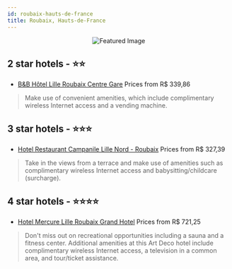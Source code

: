 ```yaml
---
id: roubaix-hauts-de-france
title: Roubaix, Hauts-de-France
---
```


<center><img src="https://i.travelapi.com/hotels/14000000/13330000/13326900/13326822/84130be8_z.jpg" alt="Featured Image" /></center>


##  2 star hotels - ⭐️⭐️

-    [B&B Hôtel Lille Roubaix Centre Gare](https://us.hurb.com/hotels/roubaix/b-b-hotel-lille-roubaix-centre-gare-JNP-JP773065?cmp=18055) Prices from R$ 339,86
   > Make use of convenient amenities, which include complimentary wireless Internet access and a vending machine.

##  3 star hotels - ⭐️⭐️⭐️

-    [Hotel Restaurant Campanile Lille Nord - Roubaix](https://us.hurb.com/hotels/roubaix/hotel-restaurant-campanile-lille-nord-roubaix-JNP-JP896686?cmp=18055) Prices from R$ 327,39
   > Take in the views from a terrace and make use of amenities such as complimentary wireless Internet access and babysitting/childcare (surcharge).

##  4 star hotels - ⭐️⭐️⭐️⭐️

-    [Hotel Mercure Lille Roubaix Grand Hotel](https://us.hurb.com/hotels/roubaix/hotel-mercure-lille-roubaix-grand-hotel-JNP-JP031813?cmp=18055) Prices from R$ 721,25
   > Don't miss out on recreational opportunities including a sauna and a fitness center. Additional amenities at this Art Deco hotel include complimentary wireless Internet access, a television in a common area, and tour/ticket assistance.

